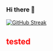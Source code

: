 ### Hi there 👋
[![GitHub Streak](https://github-readme-streak-stats.herokuapp.com?user=samatachai%20&theme=dark&hide_border=true&mode=weekly)](https://git.io/streak-stats)

<HTML> <H2><font color=RED>tested</font></H2></H2></HTML>
<!--
**samatachai/samatachai** is a ✨ _special_ ✨ repository because its `README.md` (this file) appears on your GitHub profile.

Here are some ideas to get you started:

- 🔭 I’m currently working on ...
- 🌱 I’m currently learning ...
- 👯 I’m looking to collaborate on ...
- 🤔 I’m looking for help with ...
- 💬 Ask me about ...
- 📫 How to reach me: ...
- 😄 Pronouns: ...
- ⚡ Fun fact: ...
-->
